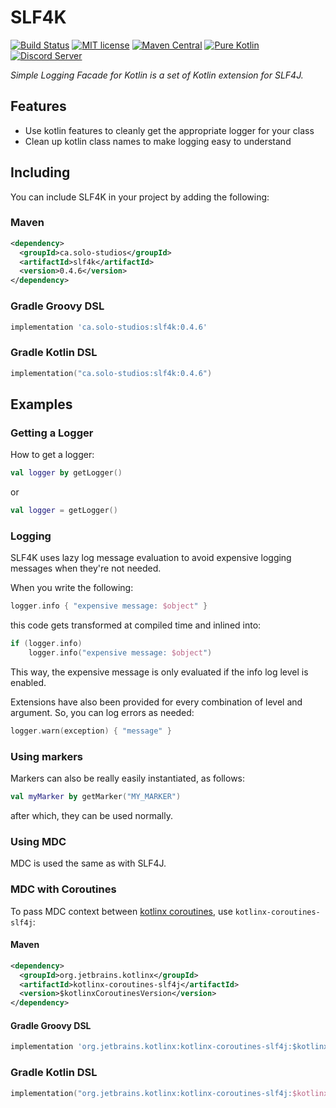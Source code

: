 # SLF4K

[![Build Status](https://img.shields.io/jenkins/build?jobUrl=https%3A%2F%2Fci.solo-studios.ca%2Fjob%2Fsolo-studios%2Fjob%2FSLF4K%2F&style=for-the-badge)](https://ci.solo-studios.ca/job/solo-studios/job/SLF4K/)
[![MIT license](https://img.shields.io/badge/License-MIT-blue.svg?style=for-the-badge)](LICENSE)
[![Maven Central](https://img.shields.io/maven-central/v/ca.solo-studios/slf4k.svg?style=for-the-badge&label=Maven%20Central)](https://search.maven.org/search?q=g:ca.solo-studios%20a:slf4k)
[![Pure Kotlin](https://img.shields.io/badge/100%25-kotlin-blue.svg?style=for-the-badge)](https://kotlinlang.org/)
[![Discord Server](https://img.shields.io/discord/871114669761372221?color=7389D8&label=Discord&logo=discord&logoColor=8fa3ff&style=for-the-badge)](https://discord.solo-studios.ca)

*Simple Logging Facade for Kotlin is a set of Kotlin extension for SLF4J.*

## Features

- Use kotlin features to cleanly get the appropriate logger for your class
- Clean up kotlin class names to make logging easy to understand

## Including

You can include SLF4K in your project by adding the following:

### Maven

```xml
<dependency>
  <groupId>ca.solo-studios</groupId>
  <artifactId>slf4k</artifactId>
  <version>0.4.6</version>
</dependency>
```

### Gradle Groovy DSL

```groovy
implementation 'ca.solo-studios:slf4k:0.4.6'
```

### Gradle Kotlin DSL

```kotlin
implementation("ca.solo-studios:slf4k:0.4.6")
```

## Examples

### Getting a Logger

How to get a logger:

```kotlin
val logger by getLogger()
```

or

```kotlin
val logger = getLogger()
```

### Logging

SLF4K uses lazy log message evaluation to avoid expensive logging messages when they're not needed.

When you write the following:

```kotlin
logger.info { "expensive message: $object" }
```

this code gets transformed at compiled time and inlined into:

```kotlin
if (logger.info)
    logger.info("expensive message: $object")
```

This way, the expensive message is only evaluated if the info log level is enabled.

Extensions have also been provided for every combination of level and argument. So, you can log errors as needed:

```kotlin
logger.warn(exception) { "message" }
```

### Using markers

Markers can also be really easily instantiated, as follows:

```kotlin
val myMarker by getMarker("MY_MARKER")
```

after which, they can be used normally.

### Using MDC

MDC is used the same as with SLF4J.

### MDC with Coroutines

To pass MDC context between [kotlinx coroutines](https://github.com/Kotlin/kotlinx.coroutines),
use `kotlinx-coroutines-slf4j`:

#### Maven

```xml
<dependency>
  <groupId>org.jetbrains.kotlinx</groupId>
  <artifactId>kotlinx-coroutines-slf4j</artifactId>
  <version>$kotlinxCoroutinesVersion</version>
</dependency>
```

#### Gradle Groovy DSL

```groovy
implementation 'org.jetbrains.kotlinx:kotlinx-coroutines-slf4j:$kotlinxCoroutinesVersion'
```

### Gradle Kotlin DSL

```kotlin
implementation("org.jetbrains.kotlinx:kotlinx-coroutines-slf4j:$kotlinxCoroutinesVersion")
```
